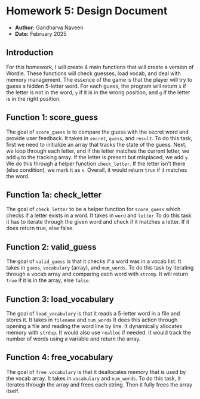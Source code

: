 # Homework 5: Design Document

  * **Author:** Gandharva Naveen  
  * **Date:** February 2025  

## Introduction

For this homework, I will create 4 main functions that will create a version of Wordle. These functions will check guesses, load vocab, and deal with memory management. The essence of the game is that the player will try to guess a hidden 5-letter word. For each guess, the program will return `x` if the letter is not in the word, `y` if it is in the wrong position, and `g` if the letter is in the right position.

## Function 1: score_guess

The goal of `score_guess` is to compare the guess with the secret word and provide user feedback. It takes in `secret`, `guess`, and `result`. To do this task, first we need to initialize an array that tracks the state of the guess. Next, we loop through each letter, and if the letter matches the current letter, we add `g` to the tracking array. If the letter is present but misplaced, we add `y`. We do this through a helper function `check_letter`. If the letter isn’t there (else condition), we mark it as `x`. Overall, it would return `true` if it matches the word.

## Function 1a: check_letter

The goal of `check_letter` to be a helper function for `score_guess` which checks if a letter exists in a word. It takes in `word` and `letter` To do this task it has to iterate through the given word and check if it matches a letter. If it does return true, else false.

## Function 2: valid_guess

The goal of `valid_guess` is that it checks if a word was in a vocab list. It takes in `guess`, `vocabulary` (array), and `num_words`. To do this task by iterating through a vocab array and comparing each word with `strcmp`. It will return `true` if it is in the array, else `false`.

## Function 3: load_vocabulary

The goal of `load_vocabulary` is that it reads a 5-letter word in a file and stores it. It takes in `filename` and `num_words` It does this action through opening a file and reading the word line by line. It dynamically allocates memory with `strdup`. It would also use `realloc` if needed. It would track the number of words using a variable and return the array.

## Function 4: free_vocabulary

The goal of `free_vocabulary` is that it deallocates memory that is used by the vocab array. It takes in `vocabulary` and `num_words`. To do this task, it iterates through the array and frees each string. Then it fully frees the array itself.
